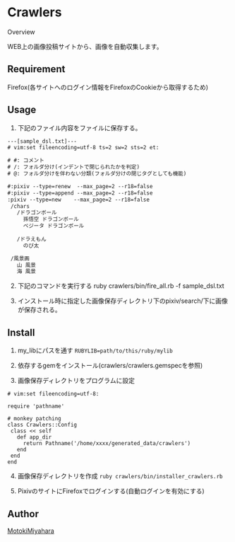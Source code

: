 Crawlers
====

Overview

WEB上の画像投稿サイトから、画像を自動収集します。

## Requirement
Firefox(各サイトへのログイン情報をFirefoxのCookieから取得するため)

## Usage
1. 下記のファイル内容をファイルに保存する。

```sample_dsl.txt
---[sample_dsl.txt]---
# vim:set fileencoding=utf-8 ts=2 sw=2 sts=2 et:

# #: コメント
# /: フォルダ分け(インデントで閉じられたかを判定)
# @: フォルダ分けを伴わない分類(フォルダ分けの閉じタグとしても機能)

#:pixiv --type=renew  --max_page=2 --r18=false
#:pixiv --type=append --max_page=2 --r18=false
:pixiv --type=new    --max_page=2 --r18=false
 /chars
   /ドラゴンボール
     孫悟空 ドラゴンボール
     ベジータ ドラゴンボール
   
   /ドラえもん
     のび太

 /風景画
   山 風景
   海 風景
```

2. 下記のコマンドを実行する
          ruby crawlers/bin/fire_all.rb -f sample_dsl.txt

3.  インストール時に指定した画像保存ディレクトリ下のpixiv/search/下に画像が保存される。


## Install
1. my_libにパスを通す
`RUBYLIB=path/to/this/ruby/mylib`

2. 依存するgemをインストール(crawlers/crawlers.gemspecを参照)

3. 画像保存ディレクトリをプログラムに設定

```
# vim:set fileencoding=utf-8:

require 'pathname'

# monkey patching
class Crawlers::Config
 class << self
   def app_dir
     return Pathname('/home/xxxx/generated_data/crawlers')
   end
 end
end
```

    
4. 画像保存ディレクトリを作成
`ruby crawlers/bin/installer_crawlers.rb`

5. PixivのサイトにFirefoxでログインする(自動ログインを有効にする)

## Author
[MotokiMiyahara](https://github.com/MotokiMiyahara/)

